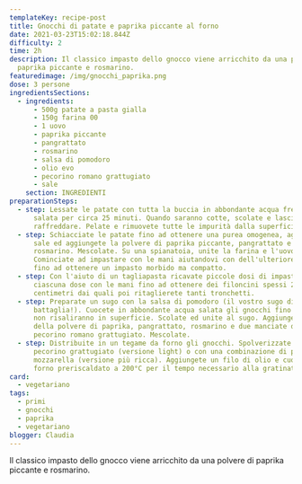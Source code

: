 ```yaml
---
templateKey: recipe-post
title: Gnocchi di patate e paprika piccante al forno
date: 2021-03-23T15:02:18.844Z
difficulty: 2
time: 2h
description: Il classico impasto dello gnocco viene arricchito da una polvere di
  paprika piccante e rosmarino.
featuredimage: /img/gnocchi_paprika.png
dose: 3 persone
ingredientsSections:
  - ingredients:
      - 500g patate a pasta gialla
      - 150g farina 00
      - 1 uovo
      - paprika piccante
      - pangrattato
      - rosmarino
      - salsa di pomodoro
      - olio evo
      - pecorino romano grattugiato
      - sale
    section: INGREDIENTI
preparationSteps:
  - step: Lessate le patate con tutta la buccia in abbondante acqua fredda non
      salata per circa 25 minuti. Quando saranno cotte, scolate e lasciatele
      raffreddare. Pelate e rimuovete tutte le impurità dalla superficie.
  - step: Schiacciate le patate fino ad ottenere una purea omogenea, aggiustate di
      sale ed aggiungete la polvere di paprika piccante, pangrattato e
      rosmarino. Mescolate. Su una spianatoia, unite la farina e l'uovo.
      Cominciate ad impastare con le mani aiutandovi con dell'ulteriore farina
      fino ad ottenere un impasto morbido ma compatto.
  - step: Con l'aiuto di un tagliapasta ricavate piccole dosi di impasto. Stendete
      ciascuna dose con le mani fino ad ottenere dei filoncini spessi 2
      centimetri dai quali poi ritaglierete tanti tronchetti.
  - step: Preparate un sugo con la salsa di pomodoro (il vostro sugo di pomodoro di
      battaglia!). Cuocete in abbondante acqua salata gli gnocchi fino a quando
      non risaliranno in superficie. Scolate ed unite al sugo. Aggiungete ancora
      della polvere di paprika, pangrattato, rosmarino e due manciate di
      pecorino romano grattugiato. Mescolate.
  - step: Distribuite in un tegame da forno gli gnocchi. Spolverizzate con il
      pecorino grattugiato (versione light) o con una combinazione di pecorino e
      mozzarella (versione più ricca). Aggiungete un filo di olio e cuocete in
      forno preriscaldato a 200°C per il tempo necessario alla gratinatura.
card: 
  - vegetariano
tags:
  - primi
  - gnocchi
  - paprika
  - vegetariano
blogger: Claudia
---
```

Il classico impasto dello gnocco viene arricchito da una polvere di paprika piccante e rosmarino.